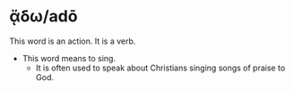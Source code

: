 # ᾄδω/adō
This word is an action. It is a verb.  

* This word means to sing.
    * It is often used to speak about Christians singing songs of praise to God.